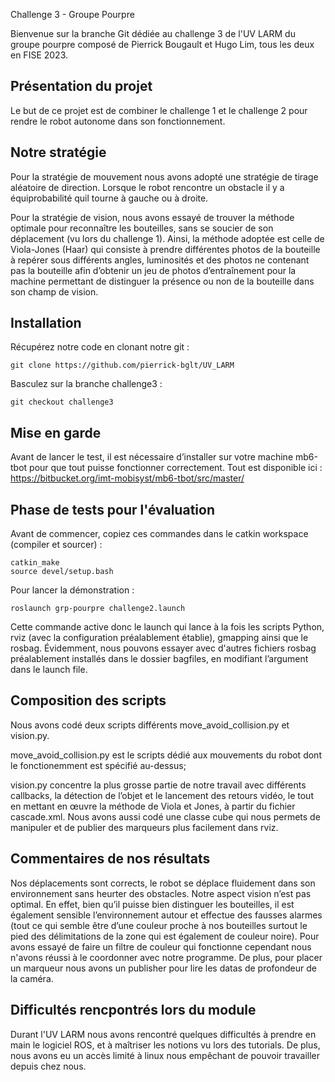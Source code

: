  Challenge 3 - Groupe Pourpre

Bienvenue sur la branche Git dédiée au challenge 3 de l'UV LARM du groupe pourpre composé de Pierrick Bougault et Hugo Lim, tous les deux en FISE 2023.

## Présentation du projet 

Le but de ce projet est de combiner le challenge 1 et le challenge 2 pour rendre le robot autonome dans son fonctionnement.

## Notre stratégie

Pour la stratégie de mouvement nous avons adopté une stratégie de tirage aléatoire de direction. Lorsque le robot rencontre un obstacle il y a équiprobabilité quil tourne à gauche ou à droite. 
 
Pour la stratégie de vision, nous avons essayé de trouver la méthode optimale pour reconnaître les bouteilles, sans se soucier de son déplacement (vu lors du challenge 1). Ainsi, la méthode adoptée est celle de Viola-Jones (Haar) qui consiste à prendre différentes photos de la bouteille à repérer sous différents angles, luminosités et des photos ne contenant pas la bouteille afin d’obtenir un jeu de photos d’entraînement pour la machine permettant de distinguer la présence ou non de la bouteille dans son champ de vision.


## Installation

Récupérez notre code en clonant notre git :
```git
git clone https://github.com/pierrick-bglt/UV_LARM
```

Basculez sur la branche challenge3 :
```git
git checkout challenge3
```


## Mise en garde

Avant de lancer le test, il est nécessaire d’installer sur votre machine mb6-tbot pour que tout puisse fonctionner correctement.
Tout est disponible ici : https://bitbucket.org/imt-mobisyst/mb6-tbot/src/master/


## Phase de tests pour l'évaluation

Avant de commencer, copiez ces commandes dans le catkin workspace (compiler et sourcer) :
```git
catkin_make
source devel/setup.bash
```

Pour lancer la démonstration :
```git
roslaunch grp-pourpre challenge2.launch
```

Cette commande active donc le launch qui lance à la fois les scripts Python, rviz (avec la configuration préalablement établie), gmapping ainsi que le rosbag.
Évidemment, nous pouvons essayer avec d'autres fichiers rosbag préalablement installés dans le dossier bagfiles, en modifiant l’argument dans le launch file.


## Composition des scripts

Nous avons codé deux scripts différents move_avoid_collision.py et vision.py.

move_avoid_collision.py est le scripts dédié aux mouvements du robot dont le fonctionemment est spécifié au-dessus;

vision.py concentre la plus grosse partie de notre travail avec différents callbacks, la détection de l’objet et le lancement des retours vidéo, le tout en mettant en œuvre la méthode de Viola et Jones, à partir du fichier cascade.xml. 
Nous avons aussi codé une classe cube qui nous permets de manipuler et de publier des marqueurs plus facilement dans rviz.


## Commentaires de nos résultats

Nos déplacements sont corrects, le robot se déplace fluidement dans son environnement sans heurter des obstacles. 
Notre aspect vision n’est pas optimal. En effet, bien qu’il puisse bien distinguer les bouteilles, il est également sensible l’environnement autour et effectue des fausses alarmes (tout ce qui semble être d’une couleur proche à nos bouteilles surtout le pied des délimitations de la zone qui est également de couleur noire). Pour avons essayé de faire un filtre de couleur qui fonctionne cependant nous n'avons réussi à le coordonner avec notre programme.
De plus, pour placer un marqueur nous avons un publisher pour lire les datas de profondeur de la caméra.

## Difficultés rencpontrés lors du module 

Durant l'UV LARM nous avons rencontré quelques difficultés à prendre en main le logiciel ROS, et à maîtriser les notions vu lors des tutorials. 
De plus, nous avons eu un accès limité à linux nous empêchant de pouvoir travailler depuis chez nous. 